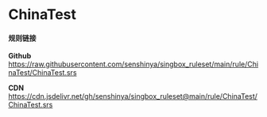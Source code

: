 # ChinaTest

#### 规则链接

**Github**
https://raw.githubusercontent.com/senshinya/singbox_ruleset/main/rule/ChinaTest/ChinaTest.srs

**CDN**
https://cdn.jsdelivr.net/gh/senshinya/singbox_ruleset@main/rule/ChinaTest/ChinaTest.srs